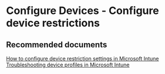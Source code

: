 <properties
	pageTitle="Configure Devices - Configure device restrictions"
	description="Configure Devices - Configure device restrictions"
	service="microsoft.intune"
	resource="intune"
	authors="mackie1604"
	displayOrder=""
	selfHelpType="generic"
	supportTopicIds="32599609"
	resourceTags=""
	productPesIds="15584"
	cloudEnvironments="public"
/>

# Configure Devices - Configure device restrictions

## **Recommended documents**

[How to configure device restriction settings in Microsoft Intune](https://docs.microsoft.com/intune/device-restrictions-configure)<br>
[Troubleshooting device profiles in Microsoft Intune](https://docs.microsoft.com/intune/device-profile-troubleshoot)<br>

